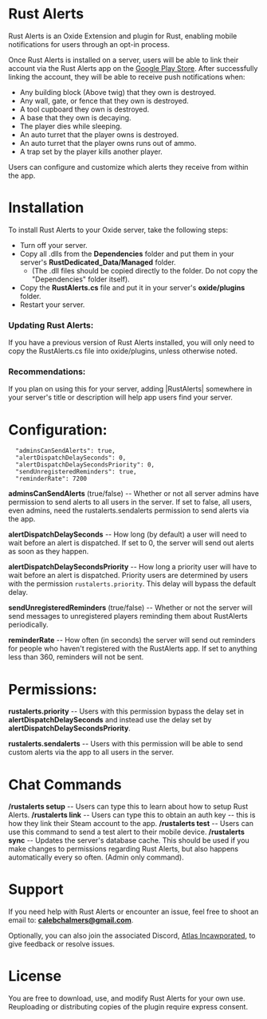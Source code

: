 # Rust Alerts
Rust Alerts is an Oxide Extension and plugin for Rust, enabling mobile notifications for users through an opt-in process.

Once Rust Alerts is installed on a server, users will be able to link their account via the Rust Alerts app on the [Google Play Store](https://play.google.com/store/apps/details?id=com.atlas.rustalerts). After successfully linking the account, they will be able to receive push notifications when:


- Any building block (Above twig) that they own is destroyed.
- Any wall, gate, or fence that they own is destroyed.
- A tool cupboard they own is destroyed.
- A base that they own is decaying.
- The player dies while sleeping.
- An auto turret that the player owns is destroyed.
- An auto turret that the player owns runs out of ammo.
- A trap set by the player kills another player.

Users can configure and customize which alerts they receive from within the app. 


# Installation
To install Rust Alerts to your Oxide server, take the following steps:
- Turn off your server.
- Copy all .dlls from the **Dependencies** folder and put them in your server's **RustDedicated_Data/Managed** folder.
  - (The .dll files should be copied directly to the folder. Do not copy the "Dependencies" folder itself).
- Copy the **RustAlerts.cs** file and put it in your server's **oxide/plugins** folder.
- Restart your server.


### Updating Rust Alerts:
If you have a previous version of Rust Alerts installed, you will only need to copy the RustAlerts.cs file into oxide/plugins, unless otherwise noted.

### Recommendations:
If you plan on using this for your server, adding |RustAlerts| somewhere in your server's title or description will help app users find your server.

# Configuration:
```
  "adminsCanSendAlerts": true,
  "alertDispatchDelaySeconds": 0,
  "alertDispatchDelaySecondsPriority": 0,
  "sendUnregisteredReminders": true,
  "reminderRate": 7200
```

**adminsCanSendAlerts** (true/false) -- Whether or not all server admins have permission to send alerts to all users in the server. If set to false, all users, even admins, need the rustalerts.sendalerts permission to send alerts via the app.

**alertDispatchDelaySeconds** -- How long (by default) a user will need to wait before an alert is dispatched. If set to 0, the server will send out alerts as soon as they happen.

**alertDispatchDelaySecondsPriority** -- How long a priority user will have to wait before an alert is dispatched. Priority users are determined by users with the permission `rustalerts.priority`. This delay will bypass the default delay.

**sendUnregisteredReminders** (true/false) -- Whether or not the server will send messages to unregistered players reminding them about RustAlerts periodically.

**reminderRate** -- How often (in seconds) the server will send out reminders for people who haven't registered with the RustAlerts app. If set to anything less than 360, reminders will not be sent.

# Permissions:
**rustalerts.priority** -- Users with this permission bypass the delay set in **alertDispatchDelaySeconds** and instead use the delay set by **alertDispatchDelaySecondsPriority**. 

**rustalerts.sendalerts** -- Users with this permission will be able to send custom alerts via the app to all users in the server.

# Chat Commands
**/rustalerts setup** -- Users can type this to learn about how to setup Rust Alerts.
**/rustalerts link** -- Users can type this to obtain an auth key -- this is how they link their Steam account to the app.
**/rustalerts test** -- Users can use this command to send a test alert to their mobile device.
**/rustalerts sync** -- Updates the server's database cache. This should be used if you make changes to permissions regarding Rust Alerts, but also happens automatically every so often. (Admin only command).

# Support
If you need help with Rust Alerts or encounter an issue, feel free to shoot an email to: **calebchalmers@gmail.com**.

Optionally, you can also join the associated Discord, [Atlas Incawporated](discord.gg/battlesquares), to give feedback or resolve issues.

# License
You are free to download, use, and modify Rust Alerts for your own use. Reuploading or distributing copies of the plugin require express consent.



